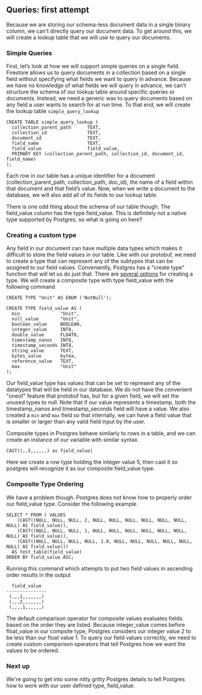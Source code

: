 ## Queries: first attempt

Because we are storing our schema-less document data in a single binary column, we can’t directly query our document data. To get around this, we will create a lookup table that we will use to query our documents.

### Simple Queries

First, let’s look at how we will support simple queries on a single field. Firestore allows us to query documents in a collection based on a single field without specifying what fields we want to query in advance. Because we have no knowledge of what fields we will query in advance, we can’t structure the schema of our lookup table around specific queries or documents. Instead, we need a generic was to query documents based on any field a user wants to search for at run time. To that end, we will create the lookup table `simple_query_lookup`

```postgresql
CREATE TABLE simple_query_lookup (
  collection_parent_path      TEXT,
  collection_id               TEXT,
  document_id                 TEXT,
  field_name                  TEXT,
  field_value                 field_value,
  PRIMARY KEY (collection_parent_path, collection_id, document_id, field_name)
);
```

Each row in our table has a unique identifier for a document (collection_parent_path, collection_path, doc_id), the name of a field within that document and that field’s value. Now, when we write a document to the database, we will also add all of its fields to our lookup table.

There is one odd thing about the schema of our table though. The field_value column has the type field_value. This is definitely not a native type supported by Postgres, so what is going on here?

### Creating a custom type

Any field in our document can have multiple data types which makes it difficult to store the field values in our table. Like with our protobuf, we need to create a type that can represent any of the subtypes that can be assigned to our field values. Conveniently, Postgres has a "create type" function that will let us do just that. There are [several options](https://www.postgresql.org/docs/current/sql-createtype.html) for creating a type. We will create a composite type with type field_value with the following command

```postgresql
CREATE TYPE "Unit" AS ENUM ('NotNull');

CREATE TYPE field_value AS (
  min               "Unit",
  null_value        "Unit",
  boolean_value     BOOLEAN,
  integer_value     INT8,
  double_value      FLOAT8,
  timestamp_nanos   INT8,
  timestamp_seconds INT8,
  string_value      TEXT,
  bytes_value       bytea,
  reference_value   TEXT,
  max               "Unit"
);

```

Our field_value type has values that can be set to represent any of the datatypes that will be held in our database. We do not have the convenient "oneof" feature that protobuf has, but for a given field, we will set the unused types to null. Note that if our value represents a timestamp, both the timestamp_nanos and timestamp_seconds field will have a value. We also created a `min` and `max` field so that internally, we can have a field value that is smaller or larger than any valid field input by the user. 

Composite types in Postgres behave similarly to rows in a table, and we can create an instance of our variable with similar syntax.

```postgresql
CAST((,,5,,,,,,) as field_value)
```

Here we create a row type holding the integer value 5, then cast it so postgres will recognize it as our composite field_value type. 

### Composite Type Ordering

We have a problem though. Postgres does not know how to properly order our field_value type. Consider the following example. 

```postgresql
SELECT * FROM ( VALUES
	(CAST((NULL, NULL, NULL, 2, NULL, NULL, NULL, NULL, NULL, NULL, NULL) AS field_value)),
	(CAST((NULL, NULL, NULL, 1, NULL, NULL, NULL, NULL, NULL, NULL, NULL) AS field_value)),
	(CAST((NULL, NULL, NULL, NULL, 1.0, NULL, NULL, NULL, NULL, NULL, NULL) AS field_value))) 
  AS test_table(field_value)
ORDER BY field_value ASC;

```

Running this command which attempts to put two field values in ascending order results in the output

```
  field_value  
---------------
 (,,,1,,,,,,,)
 (,,,2,,,,,,,)
 (,,,,1,,,,,,)
```

The default comparison operator for composite values evaluates fields based on the order they are listed. Because integer_value comes before float_value in our compsite type, Postgres considers our integer value 2 to be less than our float value 1. To query our field values correctly, we need to create custom comparison operators that tell Postgres how we want the values to be ordered. 

### Next up

We're going to get into some nitty gritty Postgres details to tell Postgres how to work with our user defined type, field_value.

